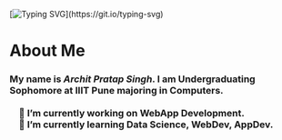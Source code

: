 [![Typing SVG](https://readme-typing-svg.demolab.com?font=&weight=200&size=30&duration=5000&pause=1000&color=00F7E8&vCenter=true&width=700&lines=Hey+there!+Welcome+to+my+page.)](https://git.io/typing-svg)

<h1>About Me</h1>
<h3>My name is <em>Archit Pratap Singh</em>.
I am Undergraduating Sophomore at IIIT Pune majoring in Computers.<br>
<br>
&emsp;🔭 I’m currently working on WebApp Development.<br>
&emsp;🌱 I’m currently learning Data Science, WebDev, AppDev.<br>
<!--
- 👯 I’m looking to collaborate on ...
- 🤔 I’m looking for help with ...
- 💬 Ask me about ...
- 📫 How to reach me: ...
- 😄 Pronouns: ...
- ⚡ Fun fact: ...
-->

